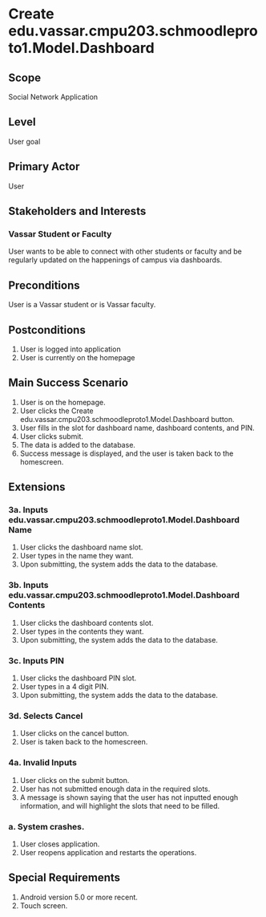 # Create edu.vassar.cmpu203.schmoodleproto1.Model.Dashboard
## Scope
Social  Network Application
## Level
User goal
## Primary Actor
User
## Stakeholders and Interests
### Vassar Student or Faculty
User wants to be able to connect with other students or faculty and
be regularly updated on the happenings of campus via dashboards.

## Preconditions
User is a Vassar student or is Vassar faculty.

## Postconditions
1. User is logged into application
2. User is currently on the homepage

## Main Success Scenario
1. User is on the homepage.
2. User clicks the Create edu.vassar.cmpu203.schmoodleproto1.Model.Dashboard button.
3. User fills in the slot for dashboard name, dashboard contents, and PIN.
4. User clicks submit.
5. The data is added to the database.
6. Success message is displayed, and the user is
   taken back to the homescreen.

## Extensions
### 3a. Inputs edu.vassar.cmpu203.schmoodleproto1.Model.Dashboard Name
1. User clicks the dashboard name slot. 
2. User types in the name they want.
3. Upon submitting, the system adds the data to the database.
### 3b. Inputs edu.vassar.cmpu203.schmoodleproto1.Model.Dashboard Contents
1. User clicks the dashboard contents slot.
2. User types in the contents they want.
3. Upon submitting, the system adds the data to the database.
### 3c. Inputs PIN
1. User clicks the dashboard PIN slot.
2. User types in a 4 digit PIN.
3. Upon submitting, the system adds the data to the database.
### 3d. Selects Cancel
1. User clicks on the cancel button.
2. User is taken back to the homescreen.
### 4a. Invalid Inputs
1. User clicks on the submit button.
2. User has not submitted enough data in the required slots.
3. A message is shown saying that the user has not inputted enough information,
   and will highlight the slots that need to be filled.
### a. System crashes.
1. User closes application.
2. User reopens application and restarts the operations.
## Special Requirements
1. Android version 5.0 or more recent.
2. Touch screen.